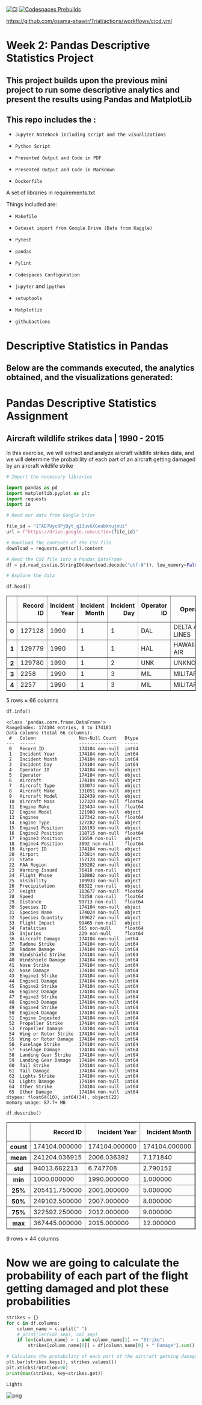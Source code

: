 [![CI](https://github.com/nogibjj/mlops-template/actions/workflows/cicd.yml/badge.svg?branch=GPU)](https://github.com/nogibjj/mlops-template/actions/workflows/cicd.yml)
[![Codespaces Prebuilds](https://github.com/nogibjj/mlops-template/actions/workflows/codespaces/create_codespaces_prebuilds/badge.svg?branch=GPU)](https://github.com/nogibjj/mlops-template/actions/workflows/codespaces/create_codespaces_prebuilds)

https://github.com/osama-shawir/Trial/actions/workflows/cicd.yml

# Week 2: Pandas Descriptive Statistics Project
## This project builds upon the previous mini project to run some descriptive analytics and present the results using Pandas and MatplotLib


## This repo includes the :

* `Jupyter Notebook including script and the visualizations`

* `Python Script`

* `Presented Output and Code in PDF`

* `Presented Output and Code in Markdown`

* `Dockerfile`

A set of libraries in requirements.txt

Things included are:

* `Makefile`

* `Dataset import from Google Drive (Data from Kaggle)`

* `Pytest`

* `pandas`

* `Pylint`

* `Codespaces Configuration`

* `jupyter` and `ipython` 

* `setuptools`
  
* `Matplotlib`

* `githubactions`


# Descriptive Statistics in Pandas
## Below are the commands executed, the analytics obtained, and the visualizations generated:

# Pandas Descriptive Statistics Assignment
## Aircraft wildlife strikes data | 1990 - 2015

In this exercise, we will extract and analyze aircraft wildlife strikes data, and we will determine the probability of each part of an aircraft getting damaged by an aircraft wildlife strike


```python
# Import the necessary libraries

import pandas as pd
import matplotlib.pyplot as plt
import requests
import io
```


```python
# Read our data from Google Drive

file_id = "1TAD7Uyc9PjByt_q13uvGXGeubXnujnUi"
url = f"https://drive.google.com/uc?id={file_id}"

# Download the contents of the CSV file
download = requests.get(url).content

# Read the CSV file into a Pandas DataFrame
df = pd.read_csv(io.StringIO(download.decode("utf-8")), low_memory=False)
```


```python
# Explore the data

df.head()
```




<div>

<table border="1" class="dataframe">
  <thead>
    <tr style="text-align: right;">
      <th></th>
      <th>Record ID</th>
      <th>Incident Year</th>
      <th>Incident Month</th>
      <th>Incident Day</th>
      <th>Operator ID</th>
      <th>Operator</th>
      <th>Aircraft</th>
      <th>Aircraft Type</th>
      <th>Aircraft Make</th>
      <th>Aircraft Model</th>
      <th>...</th>
      <th>Fuselage Strike</th>
      <th>Fuselage Damage</th>
      <th>Landing Gear Strike</th>
      <th>Landing Gear Damage</th>
      <th>Tail Strike</th>
      <th>Tail Damage</th>
      <th>Lights Strike</th>
      <th>Lights Damage</th>
      <th>Other Strike</th>
      <th>Other Damage</th>
    </tr>
  </thead>
  <tbody>
    <tr>
      <th>0</th>
      <td>127128</td>
      <td>1990</td>
      <td>1</td>
      <td>1</td>
      <td>DAL</td>
      <td>DELTA AIR LINES</td>
      <td>B-757-200</td>
      <td>A</td>
      <td>148</td>
      <td>26</td>
      <td>...</td>
      <td>0</td>
      <td>0</td>
      <td>0</td>
      <td>0</td>
      <td>1</td>
      <td>1</td>
      <td>0</td>
      <td>0</td>
      <td>0</td>
      <td>0</td>
    </tr>
    <tr>
      <th>1</th>
      <td>129779</td>
      <td>1990</td>
      <td>1</td>
      <td>1</td>
      <td>HAL</td>
      <td>HAWAIIAN AIR</td>
      <td>DC-9</td>
      <td>A</td>
      <td>583</td>
      <td>90</td>
      <td>...</td>
      <td>0</td>
      <td>0</td>
      <td>0</td>
      <td>0</td>
      <td>0</td>
      <td>0</td>
      <td>0</td>
      <td>0</td>
      <td>1</td>
      <td>0</td>
    </tr>
    <tr>
      <th>2</th>
      <td>129780</td>
      <td>1990</td>
      <td>1</td>
      <td>2</td>
      <td>UNK</td>
      <td>UNKNOWN</td>
      <td>UNKNOWN</td>
      <td>NaN</td>
      <td>NaN</td>
      <td>NaN</td>
      <td>...</td>
      <td>0</td>
      <td>0</td>
      <td>0</td>
      <td>0</td>
      <td>0</td>
      <td>0</td>
      <td>0</td>
      <td>0</td>
      <td>0</td>
      <td>0</td>
    </tr>
    <tr>
      <th>3</th>
      <td>2258</td>
      <td>1990</td>
      <td>1</td>
      <td>3</td>
      <td>MIL</td>
      <td>MILITARY</td>
      <td>A-10A</td>
      <td>A</td>
      <td>345</td>
      <td>NaN</td>
      <td>...</td>
      <td>0</td>
      <td>0</td>
      <td>0</td>
      <td>0</td>
      <td>0</td>
      <td>0</td>
      <td>0</td>
      <td>0</td>
      <td>0</td>
      <td>0</td>
    </tr>
    <tr>
      <th>4</th>
      <td>2257</td>
      <td>1990</td>
      <td>1</td>
      <td>3</td>
      <td>MIL</td>
      <td>MILITARY</td>
      <td>F-16</td>
      <td>A</td>
      <td>561</td>
      <td>NaN</td>
      <td>...</td>
      <td>0</td>
      <td>0</td>
      <td>0</td>
      <td>0</td>
      <td>0</td>
      <td>0</td>
      <td>0</td>
      <td>0</td>
      <td>0</td>
      <td>0</td>
    </tr>
  </tbody>
</table>
<p>5 rows × 66 columns</p>
</div>




```python
df.info()
```

    <class 'pandas.core.frame.DataFrame'>
    RangeIndex: 174104 entries, 0 to 174103
    Data columns (total 66 columns):
     #   Column                Non-Null Count   Dtype  
    ---  ------                --------------   -----  
     0   Record ID             174104 non-null  int64  
     1   Incident Year         174104 non-null  int64  
     2   Incident Month        174104 non-null  int64  
     3   Incident Day          174104 non-null  int64  
     4   Operator ID           174104 non-null  object 
     5   Operator              174104 non-null  object 
     6   Aircraft              174104 non-null  object 
     7   Aircraft Type         133074 non-null  object 
     8   Aircraft Make         131051 non-null  object 
     9   Aircraft Model        122439 non-null  object 
     10  Aircraft Mass         127320 non-null  float64
     11  Engine Make           123434 non-null  float64
     12  Engine Model          121988 non-null  object 
     13  Engines               127342 non-null  float64
     14  Engine Type           127282 non-null  object 
     15  Engine1 Position      126193 non-null  object 
     16  Engine2 Position      118715 non-null  float64
     17  Engine3 Position      11659 non-null   object 
     18  Engine4 Position      3092 non-null    float64
     19  Airport ID            174104 non-null  object 
     20  Airport               173814 non-null  object 
     21  State                 152128 non-null  object 
     22  FAA Region            155202 non-null  object 
     23  Warning Issued        76418 non-null   object 
     24  Flight Phase          118802 non-null  object 
     25  Visibility            109933 non-null  object 
     26  Precipitation         88322 non-null   object 
     27  Height                103677 non-null  float64
     28  Speed                 71258 non-null   float64
     29  Distance              99713 non-null   float64
     30  Species ID            174104 non-null  object 
     31  Species Name          174024 non-null  object 
     32  Species Quantity      169627 non-null  object 
     33  Flight Impact         99465 non-null   object 
     34  Fatalities            565 non-null     float64
     35  Injuries              229 non-null     float64
     36  Aircraft Damage       174104 non-null  int64  
     37  Radome Strike         174104 non-null  int64  
     38  Radome Damage         174104 non-null  int64  
     39  Windshield Strike     174104 non-null  int64  
     40  Windshield Damage     174104 non-null  int64  
     41  Nose Strike           174104 non-null  int64  
     42  Nose Damage           174104 non-null  int64  
     43  Engine1 Strike        174104 non-null  int64  
     44  Engine1 Damage        174104 non-null  int64  
     45  Engine2 Strike        174104 non-null  int64  
     46  Engine2 Damage        174104 non-null  int64  
     47  Engine3 Strike        174104 non-null  int64  
     48  Engine3 Damage        174104 non-null  int64  
     49  Engine4 Strike        174104 non-null  int64  
     50  Engine4 Damage        174104 non-null  int64  
     51  Engine Ingested       174104 non-null  int64  
     52  Propeller Strike      174104 non-null  int64  
     53  Propeller Damage      174104 non-null  int64  
     54  Wing or Rotor Strike  174104 non-null  int64  
     55  Wing or Rotor Damage  174104 non-null  int64  
     56  Fuselage Strike       174104 non-null  int64  
     57  Fuselage Damage       174104 non-null  int64  
     58  Landing Gear Strike   174104 non-null  int64  
     59  Landing Gear Damage   174104 non-null  int64  
     60  Tail Strike           174104 non-null  int64  
     61  Tail Damage           174104 non-null  int64  
     62  Lights Strike         174104 non-null  int64  
     63  Lights Damage         174104 non-null  int64  
     64  Other Strike          174104 non-null  int64  
     65  Other Damage          174104 non-null  int64  
    dtypes: float64(10), int64(34), object(22)
    memory usage: 87.7+ MB
    


```python
df.describe()
```




<div>

<table border="1" class="dataframe">
  <thead>
    <tr style="text-align: right;">
      <th></th>
      <th>Record ID</th>
      <th>Incident Year</th>
      <th>Incident Month</th>
      <th>Incident Day</th>
      <th>Aircraft Mass</th>
      <th>Engine Make</th>
      <th>Engines</th>
      <th>Engine2 Position</th>
      <th>Engine4 Position</th>
      <th>Height</th>
      <th>...</th>
      <th>Fuselage Strike</th>
      <th>Fuselage Damage</th>
      <th>Landing Gear Strike</th>
      <th>Landing Gear Damage</th>
      <th>Tail Strike</th>
      <th>Tail Damage</th>
      <th>Lights Strike</th>
      <th>Lights Damage</th>
      <th>Other Strike</th>
      <th>Other Damage</th>
    </tr>
  </thead>
  <tbody>
    <tr>
      <th>count</th>
      <td>174104.000000</td>
      <td>174104.000000</td>
      <td>174104.000000</td>
      <td>174104.000000</td>
      <td>127320.000000</td>
      <td>123434.000000</td>
      <td>127342.000000</td>
      <td>118715.000000</td>
      <td>3092.000000</td>
      <td>103677.000000</td>
      <td>...</td>
      <td>174104.000000</td>
      <td>174104.000000</td>
      <td>174104.000000</td>
      <td>174104.000000</td>
      <td>174104.000000</td>
      <td>174104.000000</td>
      <td>174104.000000</td>
      <td>174104.000000</td>
      <td>174104.000000</td>
      <td>174104.000000</td>
    </tr>
    <tr>
      <th>mean</th>
      <td>241204.036915</td>
      <td>2006.036392</td>
      <td>7.171840</td>
      <td>15.712264</td>
      <td>3.510611</td>
      <td>21.306958</td>
      <td>2.057656</td>
      <td>2.918570</td>
      <td>2.058538</td>
      <td>831.032283</td>
      <td>...</td>
      <td>0.102703</td>
      <td>0.004733</td>
      <td>0.046242</td>
      <td>0.005813</td>
      <td>0.011235</td>
      <td>0.004176</td>
      <td>0.005962</td>
      <td>0.004216</td>
      <td>0.090727</td>
      <td>0.008989</td>
    </tr>
    <tr>
      <th>std</th>
      <td>94013.682213</td>
      <td>6.747708</td>
      <td>2.790152</td>
      <td>8.799405</td>
      <td>0.873783</td>
      <td>11.023161</td>
      <td>0.469374</td>
      <td>2.008204</td>
      <td>1.441000</td>
      <td>1803.650833</td>
      <td>...</td>
      <td>0.303571</td>
      <td>0.068633</td>
      <td>0.210010</td>
      <td>0.076019</td>
      <td>0.105397</td>
      <td>0.064485</td>
      <td>0.076983</td>
      <td>0.064793</td>
      <td>0.287222</td>
      <td>0.094383</td>
    </tr>
    <tr>
      <th>min</th>
      <td>1000.000000</td>
      <td>1990.000000</td>
      <td>1.000000</td>
      <td>1.000000</td>
      <td>1.000000</td>
      <td>1.000000</td>
      <td>1.000000</td>
      <td>1.000000</td>
      <td>1.000000</td>
      <td>0.000000</td>
      <td>...</td>
      <td>0.000000</td>
      <td>0.000000</td>
      <td>0.000000</td>
      <td>0.000000</td>
      <td>0.000000</td>
      <td>0.000000</td>
      <td>0.000000</td>
      <td>0.000000</td>
      <td>0.000000</td>
      <td>0.000000</td>
    </tr>
    <tr>
      <th>25%</th>
      <td>205411.750000</td>
      <td>2001.000000</td>
      <td>5.000000</td>
      <td>8.000000</td>
      <td>3.000000</td>
      <td>10.000000</td>
      <td>2.000000</td>
      <td>1.000000</td>
      <td>1.000000</td>
      <td>0.000000</td>
      <td>...</td>
      <td>0.000000</td>
      <td>0.000000</td>
      <td>0.000000</td>
      <td>0.000000</td>
      <td>0.000000</td>
      <td>0.000000</td>
      <td>0.000000</td>
      <td>0.000000</td>
      <td>0.000000</td>
      <td>0.000000</td>
    </tr>
    <tr>
      <th>50%</th>
      <td>249102.500000</td>
      <td>2007.000000</td>
      <td>8.000000</td>
      <td>16.000000</td>
      <td>4.000000</td>
      <td>22.000000</td>
      <td>2.000000</td>
      <td>1.000000</td>
      <td>1.000000</td>
      <td>50.000000</td>
      <td>...</td>
      <td>0.000000</td>
      <td>0.000000</td>
      <td>0.000000</td>
      <td>0.000000</td>
      <td>0.000000</td>
      <td>0.000000</td>
      <td>0.000000</td>
      <td>0.000000</td>
      <td>0.000000</td>
      <td>0.000000</td>
    </tr>
    <tr>
      <th>75%</th>
      <td>322592.250000</td>
      <td>2012.000000</td>
      <td>9.000000</td>
      <td>23.000000</td>
      <td>4.000000</td>
      <td>34.000000</td>
      <td>2.000000</td>
      <td>5.000000</td>
      <td>4.000000</td>
      <td>800.000000</td>
      <td>...</td>
      <td>0.000000</td>
      <td>0.000000</td>
      <td>0.000000</td>
      <td>0.000000</td>
      <td>0.000000</td>
      <td>0.000000</td>
      <td>0.000000</td>
      <td>0.000000</td>
      <td>0.000000</td>
      <td>0.000000</td>
    </tr>
    <tr>
      <th>max</th>
      <td>367445.000000</td>
      <td>2015.000000</td>
      <td>12.000000</td>
      <td>31.000000</td>
      <td>5.000000</td>
      <td>92.000000</td>
      <td>4.000000</td>
      <td>7.000000</td>
      <td>5.000000</td>
      <td>31300.000000</td>
      <td>...</td>
      <td>1.000000</td>
      <td>1.000000</td>
      <td>1.000000</td>
      <td>1.000000</td>
      <td>1.000000</td>
      <td>1.000000</td>
      <td>1.000000</td>
      <td>1.000000</td>
      <td>1.000000</td>
      <td>1.000000</td>
    </tr>
  </tbody>
</table>
<p>8 rows × 44 columns</p>
</div>



# Now we are going to calculate the probability of each part of the flight getting damaged and plot these probabilities


```python
strikes = {}
for c in df.columns:
    column_name = c.split(" ")
    # print(len(col_sep), col_sep)
    if len(column_name) > 1 and column_name[1] == "Strike":
        strikes[column_name[0]] = df[column_name[0] + " Damage"].sum() / df[c].sum()
```


```python
# Calculate the probability of each part of the aircraft getting damaged and find the part with the highest damage probability
plt.bar(strikes.keys(), strikes.values())
plt.xticks(rotation=90)
print(max(strikes, key=strikes.get))
```

    Lights
    


    
![png](output_files/output_8_1.png)
    



```python

```
